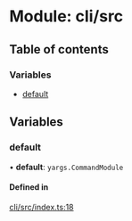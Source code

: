 # Module: cli/src

## Table of contents

### Variables

- [default](cli_src.md#default)

## Variables

### default

• **default**: `yargs.CommandModule`

#### Defined in

[cli/src/index.ts:18](https://github.com/iniquitybbs/iniquity/blob/a881ad9/packages/cli/src/index.ts#L18)
